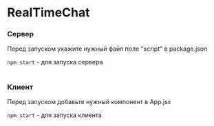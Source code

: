 # RealTimeChat

### Сервер

Перед запуском укажите нужный файл поле "script" в package.json

`npm start` - для запуска сервера

#

### Клиент

Перед запуском добавьте нужный компонент в App.jsx

`npm start` - для запуска клиента
